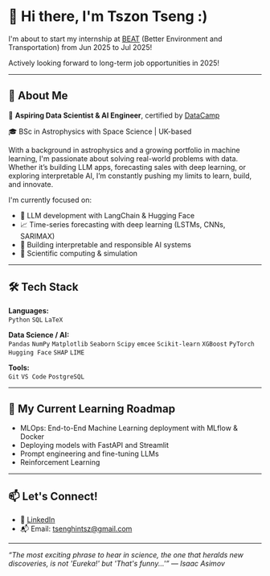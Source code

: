 # 👋 Hi there, I'm Tszon Tseng :)

I'm about to start my internship at [BEAT](https://www.beatzero.co.uk/) (Better Environment and Transportation) from Jun 2025 to Jul 2025!

Actively looking forward to long-term job opportunities in 2025!

---

## 🚀 About Me

🎯 **Aspiring Data Scientist & AI Engineer**, certified by [DataCamp](https://www.datacamp.com/certificate/AEDS0014305898265)

🎓 BSc in Astrophysics with Space Science | UK-based

With a background in astrophysics and a growing portfolio in machine learning, I'm passionate about solving real-world problems with data. Whether it’s building LLM apps, forecasting sales with deep learning, or exploring interpretable AI, I’m constantly pushing my limits to learn, build, and innovate.

I'm currently focused on:
- 🧠 LLM development with LangChain & Hugging Face
- 📈 Time-series forecasting with deep learning (LSTMs, CNNs, SARIMAX)
- 🔎 Building interpretable and responsible AI systems
- 🔬 Scientific computing & simulation

---

## 🛠️ Tech Stack

**Languages:**  
`Python` `SQL` `LaTeX`

**Data Science / AI:**  
`Pandas` `NumPy` `Matplotlib` `Seaborn` `Scipy` `emcee` `Scikit-learn` `XGBoost` `PyTorch` `Hugging Face` `SHAP` `LIME`

**Tools:**  
`Git` `VS Code` `PostgreSQL` 

---

## 🌱 My Current Learning Roadmap

- MLOps: End-to-End Machine Learning deployment with MLflow & Docker  
- Deploying models with FastAPI and Streamlit  
- Prompt engineering and fine-tuning LLMs  
- Reinforcement Learning

---

## 📫 Let's Connect!

- 💼 [LinkedIn](https://www.linkedin.com/in/tszon-tseng-a381aa297/)
- 📬 Email: tsenghintsz@gmail.com

---

*“The most exciting phrase to hear in science, the one that heralds new discoveries, is not 'Eureka!' but 'That's funny...'” — Isaac Asimov*
